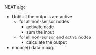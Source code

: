 NEAT algo

-   Until all the outputs are active
    -   for all non-sensor nodes
        -   activate node
        -   sum the input
    -   for all non-sensor and active nodes
        -   calculate the output
-   encode() data.n bug.
